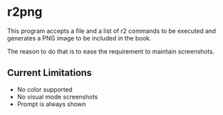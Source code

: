 r2png
=====

This program accepts a file and a list of r2 commands to be executed
and generates a PNG image to be included in the book.

The reason to do that is to ease the requirement to maintain screenshots.

Current Limitations
-------------------
* No color supported
* No visual mode screenshots
* Prompt is always shown
